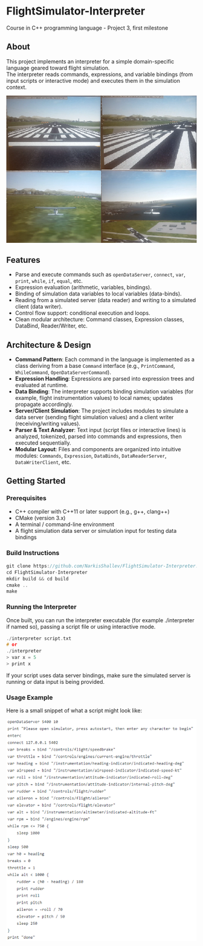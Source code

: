# FlightSimulator-Interpreter
Course in C++ programming language - Project 3, first milestone

## About  
This project implements an interpreter for a simple domain-specific language geared toward flight simulation.  
The interpreter reads commands, expressions, and variable bindings (from input scripts or interactive mode) and executes them in the simulation context.  

![alt text](https://github.com/NarkisShallev/FlightSimulator-Interpreter/blob/master/1.png)

## Features  
- Parse and execute commands such as `openDataServer`, `connect`, `var`, `print`, `while`, `if`, `equal`, etc.  
- Expression evaluation (arithmetic, variables, bindings).  
- Binding of simulation data variables to local variables (data-binds).  
- Reading from a simulated server (data reader) and writing to a simulated client (data writer).  
- Control flow support: conditional execution and loops.  
- Clean modular architecture: Command classes, Expression classes, DataBind, Reader/Writer, etc.

## Architecture & Design  
- **Command Pattern**: Each command in the language is implemented as a class deriving from a base `Command` interface (e.g., `PrintCommand`, `WhileCommand`, `OpenDataServerCommand`).  
- **Expression Handling**: Expressions are parsed into expression trees and evaluated at runtime.  
- **Data Binding**: The interpreter supports binding simulation variables (for example, flight instrumentation values) to local names; updates propagate accordingly.  
- **Server/Client Simulation**: The project includes modules to simulate a data server (sending flight simulation values) and a client writer (receiving/writing values).  
- **Parser & Text Analyzer**: Text input (script files or interactive lines) is analyzed, tokenized, parsed into commands and expressions, then executed sequentially.  
- **Modular Layout**: Files and components are organized into intuitive modules: `Commands`, `Expression`, `DataBinds`, `DataReaderServer`, `DataWriterClient`, etc.

## Getting Started  
### Prerequisites  
- C++ compiler with C++11 or later support (e.g., g++, clang++)  
- CMake (version 3.x)  
- A terminal / command-line environment  
- A flight simulation data server or simulation input for testing data bindings

### Build Instructions  
```cpp
git clone https://github.com/NarkisShallev/FlightSimulator-Interpreter.git  
cd FlightSimulator-Interpreter  
mkdir build && cd build  
cmake ..  
make
```

### Running the Interpreter 
Once built, you can run the interpreter executable (for example ./interpreter if named so), passing a script file or using interactive mode.

```cpp
./interpreter script.txt  
# or  
./interpreter  
> var x = 5  
> print x
```

If your script uses data server bindings, make sure the simulated server is running or data input is being provided.

### Usage Example
Here is a small snippet of what a script might look like:

![alt text](https://github.com/NarkisShallev/FlightSimulator-Interpreter/blob/master/2.png)
